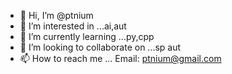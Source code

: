 - 👋 Hi, I’m @ptnium
- 👀 I’m interested in ...ai,aut
- 🌱 I’m currently learning ...py,cpp
- 💞️ I’m looking to collaborate on ...sp aut
- 📫 How to reach me ... Email: ptnium@gmail.com

<!---
ptnium/ptnium is a ✨ special ✨ repository because its `README.md` (this file) appears on your GitHub profile.
You can click the Preview link to take a look at your changes.
--->
